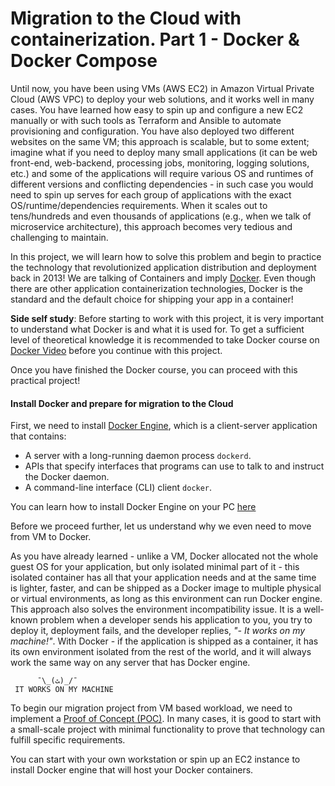 Migration to the Сloud with containerization. Part 1 - Docker & Docker Compose
============================================

Until now, you have been using VMs (AWS EC2) in Amazon Virtual Private Cloud (AWS VPC) to deploy your web solutions, and it works well in many cases. You have learned how easy to spin up and configure a new EC2 manually or with such tools as Terraform and Ansible to automate provisioning and configuration. You have also deployed two different websites on the same VM; this approach is scalable, but to some extent; imagine what if you need to deploy many small applications (it can be web front-end, web-backend, processing jobs, monitoring, logging solutions, etc.) and some of the applications will require various OS and runtimes of different versions and conflicting dependencies - in such case you would need to spin up serves for each group of applications with the exact OS/runtime/dependencies requirements. When it scales out to tens/hundreds and even thousands of applications (e.g., when we talk of microservice architecture), this approach becomes very tedious and challenging to maintain.

In this project, we will learn how to solve this problem and begin to practice the technology that revolutionized application distribution and deployment back in 2013! We are talking of Containers and imply [Docker](https://en.wikipedia.org/wiki/Docker_(software)). Even though there are other application containerization technologies, Docker is the standard and the default choice for shipping your app in a container!

**Side self study**: Before starting to work with this project, it is very important to understand what Docker is and what it is used for. To get a sufficient level of theoretical knowledge it is recommended to take Docker course on [Docker Video](https://www.youtube.com/watch?v=3c-iBn73dDE) before you continue with this project.

Once you have finished the Docker course, you can proceed with this practical project!

#### Install Docker and prepare for migration to the Cloud

First, we need to install [Docker Engine](https://docs.docker.com/engine/), which is a client-server application that contains:

- A server with a long-running daemon process `dockerd`.
- APIs that specify interfaces that programs can use to talk to and instruct the Docker daemon.
- A command-line interface (CLI) client `docker`.

You can learn how to install Docker Engine on your PC [here](https://docs.docker.com/engine/install/)

Before we proceed further, let us understand why we even need to move from VM to Docker.

As you have already learned - unlike a VM, Docker allocated not the whole guest OS for your application, but only isolated minimal part of it - this isolated container has all that your application needs and at the same time is lighter, faster, and can be shipped as a Docker image to multiple physical or virtual environments, as long as this environment can run Docker engine. This approach also solves the environment incompatibility issue. It is a well-known problem when a developer sends his application to you, you try to deploy it, deployment fails, and the developer replies, _"- It works on my machine!"_. With Docker - if the application is shipped as a container, it has its own environment isolated from the rest of the world, and it will always work the same way on any server that has Docker engine.


```
      ¯\_(ﭣ)_/¯
 IT WORKS ON MY MACHINE
```

To begin our migration project from VM based workload, we need to implement a [Proof of Concept (POC)](https://en.wikipedia.org/wiki/Proof_of_concept). In many cases, it is good to start with a small-scale project with minimal functionality to prove that technology can fulfill specific requirements.

You can start with your own workstation or spin up an EC2 instance to install Docker engine that will host your Docker containers.
